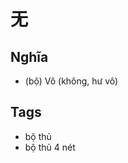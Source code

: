 # 无

## Nghĩa
* (bộ) Vô (không, hư vô)

## Tags
* bộ thủ
* bộ thủ 4 nét

<script>window.HANZI_FIELD='无';</script>
